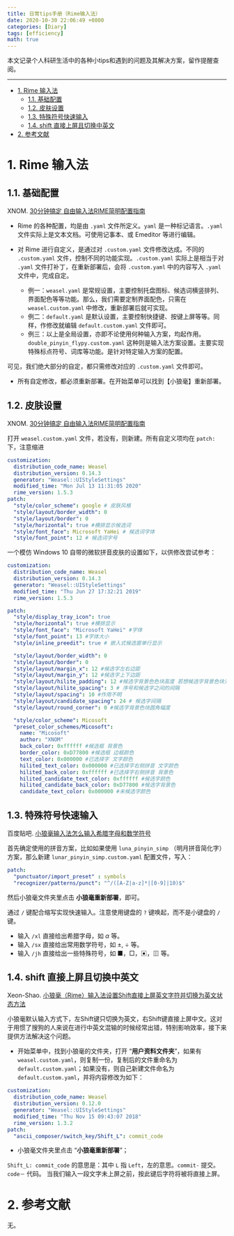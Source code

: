 ```yaml
---
title: 日常tips手册（Rime输入法）
date: 2020-10-30 22:06:49 +0800
categories: [Diary]
tags: [efficiency]
math: true
---
```


本文记录个人科研生活中的各种小tips和遇到的问题及其解决方案，留作提醒查阅。

<!--more-->

 ---

- [1. Rime 输入法](#1-rime-输入法)
  - [1.1. 基础配置](#11-基础配置)
  - [1.2. 皮肤设置](#12-皮肤设置)
  - [1.3. 特殊符号快速输入](#13-特殊符号快速输入)
  - [1.4. shift 直接上屏且切换中英文](#14-shift-直接上屏且切换中英文)
- [2. 参考文献](#2-参考文献)

# 1. Rime 输入法

## 1.1. 基础配置

XNOM. [30分钟搞定 自由输入法RIME简明配置指南](https://www.jianshu.com/p/296bba666604)

- Rime 的各种配置，均是由 `.yaml` 文件所定义。`yaml` 是一种标记语言。`.yaml` 文件实际上是文本文档。可使用记事本、或 Emeditor 等进行编辑。

- 对 Rime 进行自定义，是通过对 `.custom.yaml` 文件修改达成。不同的 `.custom.yaml` 文件，控制不同的功能实现。`.custom.yaml` 实际上是相当于对 `.yaml` 文件打补丁，在重新部署后，会将 `.custom.yaml` 中的内容写入 `.yaml` 文件中，完成自定。

    - 例一：`weasel.yaml` 是常规设置，主要控制托盘图标、候选词横竖排列、界面配色等等功能。那么，我们需要定制界面配色，只需在 `weasel.custom.yaml` 中修改，重新部署后就可实现。
    - 例二：`default.yaml` 是默认设置，主要控制快捷键、按键上屏等等。同样，作修改就编辑 `default.custom.yaml` 文件即可。
    - 例三：以上是全局设置，亦即不论使用何种输入方案，均起作用。`double_pinyin_flypy.custom.yaml` 这种则是输入法方案设置。主要实现特殊标点符号、词库等功能。是针对特定输入方案的配置。

可见，我们绝大部分的自定，都只需修改对应的 `.custom.yaml` 文件即可。

- 所有自定修改，都必须重新部署。在开始菜单可以找到【小狼毫】重新部署。

## 1.2. 皮肤设置

XNOM. [30分钟搞定 自由输入法RIME简明配置指南](https://www.jianshu.com/p/296bba666604)

打开 `weasel.custom.yaml` 文件，若没有，则新建。所有自定义项均在 `patch:` 下，注意缩进

```yaml
customization:
  distribution_code_name: Weasel
  distribution_version: 0.14.3
  generator: "Weasel::UIStyleSettings"
  modified_time: "Mon Jul 13 11:31:05 2020"
  rime_version: 1.5.3
patch:
  "style/color_scheme": google # 皮肤风格
  "style/layout/border_width": 0
  "style/layout/border": 0
  "style/horizontal": true #横排显示候选词
  "style/font_face": Microsoft YaHei # 候选词字体
  "style/font_point": 12 # 候选词字号
```

一个模仿 Windows 10 自带的微软拼音皮肤的设置如下，以供修改尝试参考：

```yaml
customization:
  distribution_code_name: Weasel
  distribution_version: 0.14.3
  generator: "Weasel::UIStyleSettings"
  modified_time: "Thu Jun 27 17:32:21 2019"
  rime_version: 1.5.3

patch:
  "style/display_tray_icon": true
  "style/horizontal": true #横排显示
  "style/font_face": "Microsoft YaHei" #字体
  "style/font_point": 13 #字体大小
  "style/inline_preedit": true # 嵌入式候选窗单行显示

  "style/layout/border_width": 0
  "style/layout/border": 0
  "style/layout/margin_x": 12 #候选字左右边距
  "style/layout/margin_y": 12 #候选字上下边距
  "style/layout/hilite_padding": 12 #候选字背景色色块高度 若想候选字背景色块无边界填充候选框，仅需其高度和候选字上下边距一致即可
  "style/layout/hilite_spacing": 3 # 序号和候选字之间的间隔
  "style/layout/spacing": 10 #作用不明
  "style/layout/candidate_spacing": 24 # 候选字间隔
  "style/layout/round_corner": 0 #候选字背景色块圆角幅度

  "style/color_scheme": Micosoft
  "preset_color_schemes/Micosoft":
    name: "Micosoft"
    author: "XNOM"
    back_color: 0xffffff #候选框 背景色
    border_color: 0xD77800 #候选框 边框颜色
    text_color: 0x000000 #已选择字 文字颜色
    hilited_text_color: 0x000000 #已选择字右侧拼音 文字颜色
    hilited_back_color: 0xffffff #已选择字右侧拼音 背景色
    hilited_candidate_text_color: 0xffffff #候选字颜色
    hilited_candidate_back_color: 0xD77800 #候选字背景色
    candidate_text_color: 0x000000 #未候选字颜色
```

## 1.3. 特殊符号快速输入

百度贴吧. [小狼毫输入法怎么输入希腊字母和数学符号](https://tieba.baidu.com/p/3079474120)

首先确定使用的拼音方案，比如如果使用 `luna_pinyin_simp` （明月拼音简化字）方案，那么新建 `lunar_pinyin_simp.custom.yaml` 配置文件，写入：

```yaml
patch:
  "punctuator/import_preset" : symbols
  "recognizer/patterns/punct": "^/([A-Z|a-z]*|[0-9]|10)$"
```

然后小狼毫文件夹里点击 **小狼毫重新部署**，即可。

通过 `/` 键配合缩写实现快速输入。注意使用键盘的 `?` 键唤起，而不是小键盘的 `/` 键。

- 输入 `/xl` 直接给出希腊字母，如 $\alpha$ 等。
- 输入 `/sx` 直接给出常用数学符号，如 ±, ÷ 等。
- 输入 `/jh` 直接给出一些特殊符号，如 ■，□，▣，▥ 等。

## 1.4. shift 直接上屏且切换中英文

Xeon-Shao. [小狼毫（Rime）输入法设置Shift直接上屏英文字符并切换为英文状态方法](https://blog.csdn.net/sdujava2011/article/details/84098971)

小狼毫默认输入方式下，左Shift键只切换为英文，右Shift键直接上屏中文。这对于用惯了搜狗的人来说在进行中英文混输的时候经常出错，特别影响效率，接下来提供方法解决这个问题。 

- 开始菜单中，找到小狼毫的文件夹，打开 “**用户资料文件夹**”，如果有 `weasel.custom.yaml`，则复制一份，复制后的文件重命名为 `default.custom.yaml`；如果没有，则自己新建文件命名为 `default.custom.yaml`，并将内容修改为如下：

```yaml
customization:
  distribution_code_name: Weasel
  distribution_version: 0.12.0
  generator: "Weasel::UIStyleSettings"
  modified_time: "Thu Nov 15 09:43:07 2018"
  rime_version: 1.3.2
patch:
  "ascii_composer/switch_key/Shift_L": commit_code
```

- 小狼毫文件夹里点击 “**小狼毫重新部署**”；

`Shift_L: commit_code` 的意思是：其中 `L` 指 `Left`，左的意思。`commit-` 提交。`code－` 代码。 当我们输入一段文字未上屏之前，按此键后字符将被将直接上屏。

# 2. 参考文献

无。